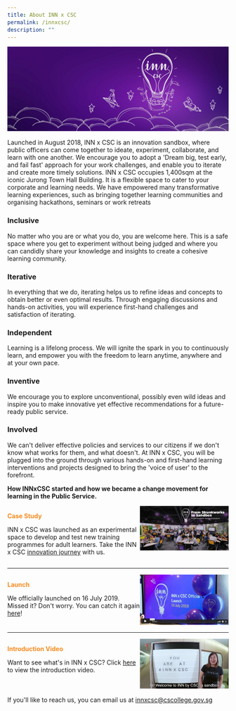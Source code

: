 ```yaml
---
title: About INN x CSC
permalink: /innxcsc/
description: ""
---
```

<style>
	
.paragraph-header {
	color:#9F2943 !important;
	font-weight: bold;
	
	}

.paragraph-group2 {
	font-weight: bold;
	color: #F68B1F;
	}
	
.grid-container {
		display: grid;
		grid-template-columns: 60% 40%;
		margin-top: 1em;
		margin-bottom: 1em;
	}

</style>

<img src="/images/What%20We%20Do/innxcsc_opt2.jpg">


<p>
	Launched in August 2018, INN x CSC is an innovation sandbox, where public officers can come together to ideate, experiment, collaborate, and learn with one another. We encourage you to adopt a 'Dream big, test early, and fail fast' approach for your work challenges, and enable you to iterate and create more timely solutions. INN x CSC occupies 1,400sqm at the iconic Jurong Town Hall Building. It is a flexible space to cater to your corporate and learning needs. We have empowered many transformative learning experiences, such as bringing together learning communities and organising hackathons, seminars or work retreats
</p>


<h3>Inclusive</h3>
<p>No matter who you are or what you do, you are welcome here. This is a safe space where you get to experiment without being judged and where you can candidly share your knowledge and insights to create a cohesive learning community.</p>
<h3>Iterative</h3>
<p>In everything that we do, iterating helps us to refine ideas and concepts to obtain better or even optimal results. Through engaging discussions and hands-on activities, you will experience first-hand challenges and satisfaction of iterating.</p>
<h3>Independent</h3>
<p>Learning is a lifelong process. We will ignite the spark in you to continuously learn, and empower you with the freedom to learn anytime, anywhere and at your own pace.</p>
<h3>Inventive</h3>
<p>We encourage you to explore unconventional, possibly even wild ideas and inspire you to make innovative yet effective recommendations for a future-ready public service.</p>
<h3>Involved</h3>
<p>We can't deliver effective policies and services to our citizens if we don't know what works for them, and what doesn't. At INN x CSC, you will be plugged into the ground through various hands-on and first-hand learning interventions and projects designed to bring the 'voice of user' to the forefront.</p>


<p><b>How INNxCSC started and how we became a change movement for learning in the Public Service.</b></p>
<div class="grid-container">
	<div>
		<p class="paragraph-group2">Case Study</p>
		<p>INN x CSC was launched as an experimental space to develop and test new training programmes for adult learners. Take the INN x CSC <a href="https://rise.articulate.com/share/KzT7G2JLI3lZx9T4e3KB5mAamvt9Beem#/">innovation journey</a> with us.</p>
	
</div>
	<div><img src="/images/carousel_knowledge_02_inn.jpg"></div>
</div>
<hr>
<div class="grid-container">
	<div>
		<p class="paragraph-group2">Launch</p>
		<p>We officially launched on 16 July 2019. Missed it? Don't worry. You can catch it again <a href="https://vimeo.com/363495474/7cced1db10">here</a>!</p>
	</div>
	<div><img src="/images/innxcsc-launch.jpg"></div>



</div>
<hr>
<div class="grid-container">
	<div>
		<p class="paragraph-group2">Introduction Video</p>
		<p>Want to see what's in INN x CSC? Click <a href="">here</a> to view the introduction video.</p>
	</div>
	<div><img src="/images/innintro.jpg"></div>


</div>

<p>If you'll like to reach us, you can email us at <a href="mailto:innxcsc@cscollege.gov.sg">innxcsc@cscollege.gov.sg</a></p>